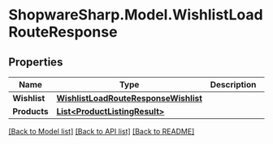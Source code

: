 # ShopwareSharp.Model.WishlistLoadRouteResponse

## Properties

Name | Type | Description | Notes
------------ | ------------- | ------------- | -------------
**Wishlist** | [**WishlistLoadRouteResponseWishlist**](WishlistLoadRouteResponseWishlist.md) |  | [optional] 
**Products** | [**List&lt;ProductListingResult&gt;**](ProductListingResult.md) |  | [optional] 

[[Back to Model list]](../README.md#documentation-for-models) [[Back to API list]](../README.md#documentation-for-api-endpoints) [[Back to README]](../README.md)

